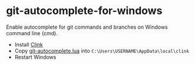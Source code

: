 # git-autocomplete-for-windows

Enable autocomplete for git commands and branches on Windows command line (cmd).

- Install [Clink](https://chrisant996.github.io/clink/)
- Copy [git-autocomplete.lua](https://github.com/ztomm/git-autocomplete-for-windows/blob/main/git-autocomplete.lua) into `C:\Users\USERNAME\AppData\local\clink`
- Restart Windows
